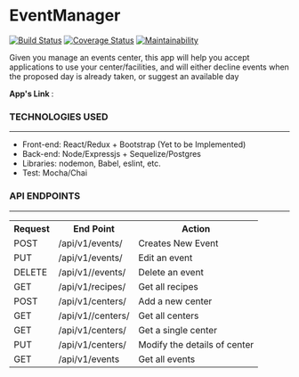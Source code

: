 # EventManager
[![Build Status](https://travis-ci.org/nzediegwu1/EventManager.svg?branch=develop)](https://travis-ci.org/nzediegwu1/EventManager) [![Coverage Status](https://coveralls.io/repos/github/nzediegwu1/EventManager/badge.svg)](https://coveralls.io/github/nzediegwu1/EventManager) [![Maintainability](https://api.codeclimate.com/v1/badges/8413c3ad5cdf27f79e38/maintainability)](https://codeclimate.com/github/nzediegwu1/EventManager/maintainability)

Given you manage an events center, this app will help you accept applications to use your center/facilities, and will either decline events when the proposed day is already taken, or suggest an available day

<b>App's Link </b>: 

<h3>TECHNOLOGIES USED</h3>
<hr>
<ul>
  <li>Front-end: React/Redux + Bootstrap (Yet to be Implemented)</li>
  <li>Back-end: Node/Expressjs + Sequelize/Postgres</li>
  <li>Libraries: nodemon, Babel, eslint, etc.</li>
  <li>Test: Mocha/Chai</li>
</ul>

<h3>API ENDPOINTS</h3>
<hr>
<table>
  <tr>
      <th>Request</th>
      <th>End Point</th>
      <th>Action</th>
  </tr>
  <tr>
      <td>POST</td>
      <td>/api/v1/events/</td>
      <td>Creates New Event</td>
  </tr>  
  <tr>
      <td>PUT</td>
      <td>/api/v1/events/<eventId> </td>
      <td>Edit an event</td>
  </tr>
  
  <tr>
      <td>DELETE</td>
      <td>/api/v1//events/<eventId></td>
      <td>Delete an event</td>
  </tr>
  
  <tr>
      <td>GET</td>
      <td>/api/v1/recipes/</td>
      <td>Get all recipes</td>
  </tr>
   <tr>
      <td>POST</td>
      <td>/api/v1/centers/</td>
      <td>Add a new center</td>
  </tr>
  <tr>
      <td>GET</td>
      <td>/api/v1//centers/</td>
      <td>Get all centers</td>
  </tr>
  <tr>
      <td>GET</td>
      <td>/api/v1/centers/<centerId></td>
      <td>Get a single center</td>
  </tr>
   <tr>
      <td>PUT</td>
      <td>/api/v1/centers/<centerId></td>
      <td>Modify the details of center</td>
  </tr>
   <tr>
      <td>GET</td>
      <td>/api/v1/events</td>
      <td>Get all events</td>
  </tr>
</table>

